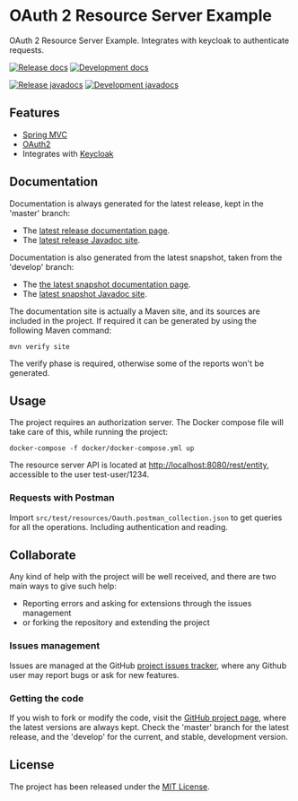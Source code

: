 # OAuth 2 Resource Server Example

OAuth 2 Resource Server Example. Integrates with keycloak to authenticate requests.

[![Release docs](https://img.shields.io/badge/docs-release-blue.svg)][site-release]
[![Development docs](https://img.shields.io/badge/docs-develop-blue.svg)][site-develop]

[![Release javadocs](https://img.shields.io/badge/javadocs-release-blue.svg)][javadoc-release]
[![Development javadocs](https://img.shields.io/badge/javadocs-develop-blue.svg)][javadoc-develop]

## Features

- [Spring MVC](https://spring.io/)
- [OAuth2](https://oauth.net/2/)
- Integrates with [Keycloak](https://www.keycloak.org/)

## Documentation

Documentation is always generated for the latest release, kept in the 'master' branch:

- The [latest release documentation page][site-release].
- The [latest release Javadoc site][javadoc-release].

Documentation is also generated from the latest snapshot, taken from the 'develop' branch:

- The [the latest snapshot documentation page][site-develop].
- The [latest snapshot Javadoc site][javadoc-develop].

The documentation site is actually a Maven site, and its sources are included in the project. If required it can be generated by using the following Maven command:

```
mvn verify site
```

The verify phase is required, otherwise some of the reports won't be generated.

## Usage

The project requires an authorization server. The Docker compose file will take care of this, while running the project:

```
docker-compose -f docker/docker-compose.yml up
```

The resource server API is located at [http://localhost:8080/rest/entity](http://localhost:8080/rest/entity), accessible to the user test-user/1234.

### Requests with Postman

Import `src/test/resources/Oauth.postman_collection.json` to get queries for all the operations. Including authentication and reading.

## Collaborate

Any kind of help with the project will be well received, and there are two main ways to give such help:

- Reporting errors and asking for extensions through the issues management
- or forking the repository and extending the project

### Issues management

Issues are managed at the GitHub [project issues tracker][issues], where any Github user may report bugs or ask for new features.

### Getting the code

If you wish to fork or modify the code, visit the [GitHub project page][scm], where the latest versions are always kept. Check the 'master' branch for the latest release, and the 'develop' for the current, and stable, development version.

## License

The project has been released under the [MIT License][license].

[issues]: https://github.com/bernardo-mg/oauth-resource-server-example/issues
[javadoc-develop]: https://docs.bernardomg.com/development/maven/oauth-resource-server-example/apidocs
[javadoc-release]: https://docs.bernardomg.com/maven/oauth-resource-server-example/apidocs
[license]: https://www.opensource.org/licenses/mit-license.php
[scm]: https://github.com/bernardo-mg/oauth-resource-server-example
[site-develop]: https://docs.bernardomg.com/development/maven/oauth-resource-server-example
[site-release]: https://docs.bernardomg.com/maven/oauth-resource-server-example
